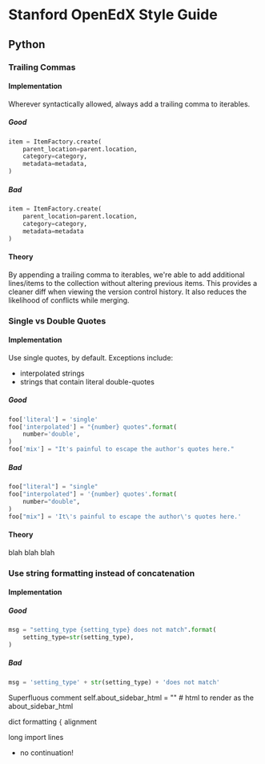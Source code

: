 # Stanford OpenEdX Style Guide

## Python

### Trailing Commas

#### Implementation

Wherever syntactically allowed, always add a trailing comma to iterables.

##### Good

```python
item = ItemFactory.create(
    parent_location=parent.location,
    category=category,
    metadata=metadata,
)
```

##### Bad
```python
item = ItemFactory.create(
    parent_location=parent.location,
    category=category,
    metadata=metadata
)
```

#### Theory

By appending a trailing comma to iterables, we're able to add additional
lines/items to the collection without altering previous items.
This provides a cleaner diff when viewing the version control history.
It also reduces the likelihood of conflicts while merging.


### Single vs Double Quotes

#### Implementation

Use single quotes, by default. Exceptions include:
- interpolated strings
- strings that contain literal double-quotes

##### Good

```python
foo['literal'] = 'single'
foo['interpolated'] = "{number} quotes".format(
    number='double',
)
foo['mix'] = "It's painful to escape the author's quotes here."
```

##### Bad
```python
foo["literal"] = "single"
foo["interpolated"] = '{number} quotes'.format(
    number="double",
)
foo["mix"] = 'It\'s painful to escape the author\'s quotes here.'
```

#### Theory

blah blah blah



### Use string formatting instead of concatenation

#### Implementation

##### Good
```python
msg = "setting_type {setting_type} does not match".format(
    setting_type=str(setting_type),
)
```

##### Bad
```python
msg = 'setting_type' + str(setting_type) + 'does not match'
```

Superfluous comment
self.about_sidebar_html = ""  # html to render as the about_sidebar_html

dict formatting
`{` alignment

long import lines
- no continuation!
